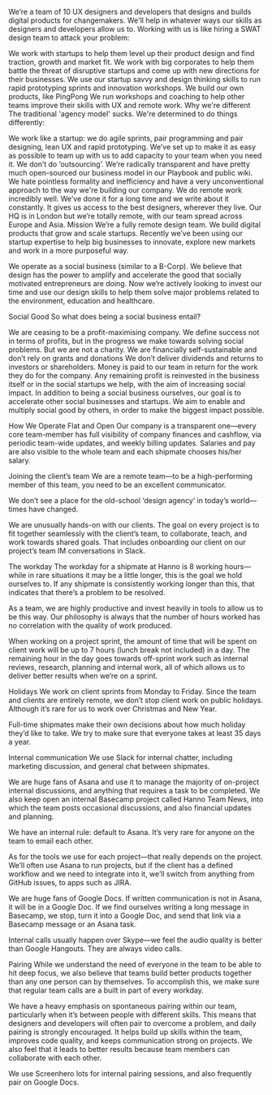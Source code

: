 We’re a team of 10 UX designers and developers that designs and builds digital products for changemakers.
We'll help in whatever ways our skills as designers and developers allow us to. Working with us is like hiring a SWAT design team to attack your problem:

We work with startups to help them level up their product design and find traction, growth and market fit.
We work with big corporates to help them battle the threat of disruptive startups and come up with new directions for their businesses. We use our startup savvy and design thinking skills to run rapid prototyping sprints and innovation workshops.
We build our own products, like PingPong
We run workshops and coaching to help other teams improve their skills with UX and remote work.
Why we're different
The traditional 'agency model' sucks. We're determined to do things differently:

We work like a startup: we do agile sprints, pair programming and pair designing, lean UX and rapid prototyping. We’ve set up to make it as easy as possible to team up with us to add capacity to your team when you need it. We don’t do ‘outsourcing’.
We’re radically transparent and have pretty much open-sourced our business model in our Playbook and public wiki. We hate pointless formality and inefficiency and have a very unconventional approach to the way we're building our company.
We do remote work incredibly well. We’ve done it for a long time and we write about it constantly. It gives us access to the best designers, wherever they live. Our HQ is in London but we’re totally remote, with our team spread across Europe and Asia.
Mission
We’re a fully remote design team. We build digital products that grow and scale startups. Recently we’ve been using our startup expertise to help big businesses to innovate, explore new markets and work in a more purposeful way.

We operate as a social business (similar to a B-Corp). We believe that design has the power to amplify and accelerate the good that socially motivated entrepreneurs are doing. Now we’re actively looking to invest our time and use our design skills to help them solve major problems related to the environment, education and healthcare.

Social Good
So what does being a social business entail?

We are ceasing to be a profit-maximising company. We define success not in terms of profits, but in the progress we make towards solving social problems.
But we are not a charity. We are financially self-sustainable and don’t rely on grants and donations
We don’t deliver dividends and returns to investors or shareholders. Money is paid to our team in return for the work they do for the company. Any remaining profit is reinvested in the business itself or in the social startups we help, with the aim of increasing social impact.
In addition to being a social business ourselves, our goal is to accelerate other social businesses and startups. We aim to enable and multiply social good by others, in order to make the biggest impact possible.

How We Operate
Flat and Open
Our company is a transparent one—every core team-member has full visibility of company finances and cashflow, via periodic team-wide updates, and weekly billing updates. Salaries and pay are also visible to the whole team and each shipmate chooses his/her salary.

Joining the client’s team
We are a remote team—to be a high-performing member of this team, you need to be an excellent communicator.

We don’t see a place for the old-school ‘design agency’ in today’s world—times have changed.

We are unusually hands-on with our clients. The goal on every project is to fit together seamlessly with the client’s team, to collaborate, teach, and work towards shared goals. That includes onboarding our client on our project’s team IM conversations in Slack.


The workday
The workday for a shipmate at Hanno is 8 working hours—while in rare situations it may be a little longer, this is the goal we hold ourselves to. If any shipmate is consistently working longer than this, that indicates that there’s a problem to be resolved.

As a team, we are highly productive and invest heavily in tools to allow us to be this way. Our philosophy is always that the number of hours worked has no correlation with the quality of work produced.

When working on a project sprint, the amount of time that will be spent on client work will be up to 7 hours (lunch break not included) in a day. The remaining hour in the day goes towards off-sprint work such as internal reviews, research, planning and internal work, all of which allows us to deliver better results when we’re on a sprint.

Holidays
We work on client sprints from Monday to Friday. Since the team and clients are entirely remote, we don’t stop client work on public holidays. Although it’s rare for us to work over Christmas and New Year.

Full-time shipmates make their own decisions about how much holiday they’d like to take. We try to make sure that everyone takes at least 35 days a year.

Internal communication
We use Slack for internal chatter, including marketing discussion, and general chat between shipmates.

We are huge fans of Asana and use it to manage the majority of on-project internal discussions, and anything that requires a task to be completed. We also keep open an internal Basecamp project called Hanno Team News, into which the team posts occasional discussions, and also financial updates and planning.

We have an internal rule: default to Asana. It’s very rare for anyone on the team to email each other.

As for the tools we use for each project—that really depends on the project. We’ll often use Asana to run projects, but if the client has a defined workflow and we need to integrate into it, we’ll switch from anything from GitHub issues, to apps such as JIRA.

We are huge fans of Google Docs. If written communication is not in Asana, it will be in a Google Doc. If we find ourselves writing a long message in Basecamp, we stop, turn it into a Google Doc, and send that link via a Basecamp message or an Asana task.

Internal calls usually happen over Skype—we feel the audio quality is better than Google Hangouts. They are always video calls.

Pairing
While we understand the need of everyone in the team to be able to hit deep focus, we also believe that teams build better products together than any one person can by themselves. To accomplish this, we make sure that regular team calls are a built in part of every workday.

We have a heavy emphasis on spontaneous pairing within our team, particularly when it’s between people with different skills. This means that designers and developers will often pair to overcome a problem, and daily pairing is strongly encouraged. It helps build up skills within the team, improves code quality, and keeps communication strong on projects. We also feel that it leads to better results because team members can collaborate with each other.

We use Screenhero lots for internal pairing sessions, and also frequently pair on Google Docs.
